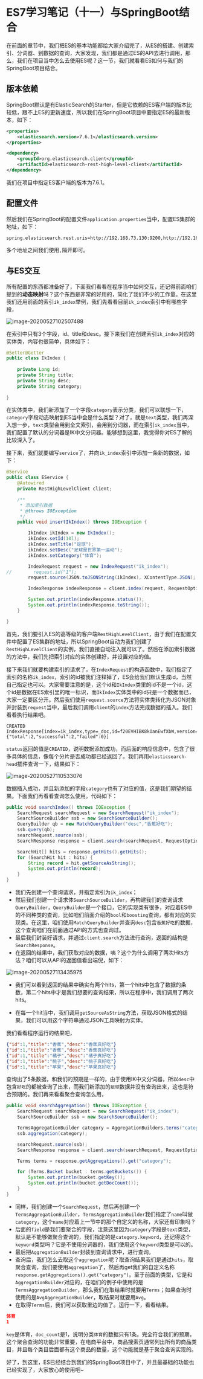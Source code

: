 # ES7学习笔记（十一）与SpringBoot结合

在前面的章节中，我们把ES的基本功能都给大家介绍完了，从ES的搭建、创建索引、分词器、到数据的查询，大家发现，我们都是通过ES的API去进行调用，那么，我们在项目当中怎么去使用ES呢？这一节，我们就看看ES如何与我们的SpringBoot项目结合。

## 版本依赖

SpringBoot默认是有ElasticSearch的Starter，但是它依赖的ES客户端的版本比较低，跟不上ES的更新速度，所以我们在SpringBoot项目中要指定ES的最新版本，如下：

```xml
<properties>
    <elasticsearch.version>7.6.1</elasticsearch.version>
</properties>

<dependency>
    <groupId>org.elasticsearch.client</groupId>
    <artifactId>elasticsearch-rest-high-level-client</artifactId>
</dependency>
```

我们在项目中指定ES客户端的版本为7.6.1。

## 配置文件

然后我们在SpringBoot的配置文件`application.properties`当中，配置ES集群的地址，如下：

```properties
spring.elasticsearch.rest.uris=http://192.168.73.130:9200,http://192.168.73.131:9200,http://192.168.73.132:9200
```

多个地址之间我们使用`,`隔开即可。

## 与ES交互

所有配置的东西都准备好了，下面我们看看在程序当中如何交互，还记得前面咱们提到的**动态映射**吗？这个东西是非常的好用的，简化了我们不少的工作量。在这里我们还用前面的索引`ik_index`举例，我们先看看目前`ik_index`索引中有哪些字段，

![image-20200527102507488](D:\Vue-Project\vue-press\docs\article\es-11.assets\image-20200527102507488.png)

在索引中只有3个字段，id、title和desc。接下来我们在创建索引`ik_index`对应的实体类，内容也很简单，具体如下：

```java
@Setter@Getter
public class IkIndex {
    
    private Long id;
    private String title;
    private String desc;
    private String category;
    
}
```

在实体类中，我们新添加了一个字段`category`表示分类，我们可以联想一下，`category`字段动态映射到ES当中会是什么类型？对了，就是`text`类型，我们再深入想一步，`text`类型会用到全文索引，会用到分词器，而在索引`ik_index`当中，我们配置了默认的分词器是IK中文分词器。能够想到这里，我觉得你对ES了解的比较深入了。

接下来，我们就要编写`service`了，并向`ik_index`索引中添加一条新的数据，如下：

```java
@Service
public class EService {
    @Autowired
    private RestHighLevelClient client;

    /**
     * 添加索引数据
     * @throws IOException
     */
    public void insertIkIndex() throws IOException {

        IkIndex ikIndex = new IkIndex();
        ikIndex.setId(10l);
        ikIndex.setTitle("足球");
        ikIndex.setDesc("足球是世界第一运动");
        ikIndex.setCategory("体育");

        IndexRequest request = new IndexRequest("ik_index");
//        request.id("1");
        request.source(JSON.toJSONString(ikIndex), XContentType.JSON);

        IndexResponse indexResponse = client.index(request, RequestOptions.DEFAULT);

        System.out.println(indexResponse.status());
        System.out.println(indexResponse.toString());
    }

}
```

首先，我们要引入ES的高等级的客户端`RestHighLevelClient`，由于我们在配置文件中配置了ES集群的地址，所以SpringBoot自动为我们创建了`RestHighLevelClient`的实例，我们直接自动注入就可以了。然后在添加索引数据的方法中，我们先把索引对应的实体创建好，并设置对应的值。

接下来我们就要构建索引的请求了，在`IndexRequest`的构造函数中，我们指定了索引的名称`ik_index`，索引的id被我们注释掉了，ES会给我们默认生成id，当然自己指定也可以。大家需要注意的是，这个id和`IkIndex`类里的id不是一个id，这个id是数据在ES索引里的唯一标识，而`IkIndex`实体类中的id只是一个数据而已，大家一定要区分开。然后我们使用`request.source`方法将实体类转化为JSON对象并封装到`request`当中，最后我们调用`client`的`index`方法完成数据的插入。我们看看执行结果吧。

```shell
CREATED
IndexResponse[index=ik_index,type=_doc,id=f20EVHIBK8kOanEwfXbW,version=1,result=created,seqNo=9,primaryTerm=6,shards={"total":2,"successful":2,"failed":0}]
```

`status`返回的值是`CREATED`，说明数据添加成功，而后面的响应信息中，包含了很多具体的信息，像每个分片是否成功都已经返回了。我们再用`elasticsearch-head`插件查询一下，结果如下：

![image-20200527110533076](D:\Vue-Project\vue-press\docs\article\es-11.assets\image-20200527110533076.png)

数据插入成功，并且新添加的字段`category`也有了对应的值，这是我们期望的结果。下面我们再看看查询怎么使用。代码如下：

```java
public void searchIndex() throws IOException {
    SearchRequest searchRequest = new SearchRequest("ik_index");
    SearchSourceBuilder ssb = new SearchSourceBuilder();
    QueryBuilder qb = new MatchQueryBuilder("desc","香蕉好吃");
    ssb.query(qb);
    searchRequest.source(ssb);
    SearchResponse response = client.search(searchRequest, RequestOptions.DEFAULT);

    SearchHit[] hits = response.getHits().getHits();
    for (SearchHit hit : hits) {
        String record = hit.getSourceAsString();
        System.out.println(record);
    }
}
```

* 我们先创建一个查询请求，并指定索引为`ik_index`；
* 然后我们创建一个请求体`SearchSourceBuilder`，再构建我们的查询请求`QueryBuilder`，`QueryBuilder`是一个接口，它的实现类有很多，对应着ES中的不同种类的查询，比如咱们前面介绍的`bool`和`boosting`查询，都有对应的实现类。在这里，咱们使用`MatchQueryBuilder`并查询`desc`包含`香蕉好吃`的数据，这个查询咱们在前面通过API的方式也查询过。
* 最后我们封装好请求，并通过`client.search`方法进行查询，返回的结构是`SearchResponse`。
* 在返回的结果中，我们获取对应的数据，咦？这个为什么调用了两次Hits方法？咱们可以从API的返回值看出端倪，如下：

![image-20200527113435975](D:\Vue-Project\vue-press\docs\article\es-11.assets\image-20200527113435975.png)

* 我们可以看到返回的结果中确实有两个hits，第一个hits中包含了数据的条数，第二个hits中才是我们想要的查询结果，所以在程序中，我们调用了两次hits。

* 在每一个hit当中，我们调用`getSourceAsString`方法，获取JSON格式的结果，我们可以用这个字符串通过JSON工具映射为实体。

我们看看程序运行的结果吧，

```json
{"id":1,"title":"香蕉","desc":"香蕉真好吃"}
{"id":1,"title":"香蕉","desc":"香蕉真好吃"}
{"id":1,"title":"橘子","desc":"橘子真好吃"}
{"id":1,"title":"桃子","desc":"桃子真好吃"}
{"id":1,"title":"苹果","desc":"苹果真好吃"}
```

查询出了5条数据，和我们的预期是一样的，由于使用IK中文分词器，所以`desc`中包含`好吃`的都被查询了出来，而我们新添加的`足球`数据并没有查询出来，这也是符合预期的。我们再来看看聚合查询怎么用，

```java
public void searchAggregation() throws IOException {
    SearchRequest searchRequest = new SearchRequest("ik_index");
    SearchSourceBuilder ssb = new SearchSourceBuilder();

    TermsAggregationBuilder category = AggregationBuilders.terms("category").field("category.keyword");
    ssb.aggregation(category);

    searchRequest.source(ssb);
    SearchResponse response = client.search(searchRequest, RequestOptions.DEFAULT);

    Terms terms = response.getAggregations().get("category");

    for (Terms.Bucket bucket : terms.getBuckets()) {
        System.out.println(bucket.getKey());
        System.out.println(bucket.getDocCount());
    }
}
```

* 同样，我们创建一个`SearchRequest`，然后再创建一个`TermsAggregationBuilder`，`TermsAggregationBuilder`我们指定了`name`叫做`category`，这个`name`对应着上一节中的那个自定义的名称，大家还有印象吗？
* 后面的`field`是我们要聚合的字段，注意这里因为`category`字段是`text`类型，默认是不能够做聚合查询的，我们指定的是`category.keyword`，还记得这个`keyword`类型吗？它是不使用分词器的，我们使用这个`keyword`类型是可以的。
* 最后把`AggregationBuilder`封装到查询请求中，进行查询。
* 查询后，我们怎么去取这个`aggregation`呢？取查询结果我们是通过`hits`，取聚合查询，我们要使用`aggregation`了，然后再get我们的自定义名称`response.getAggregations().get("category")`。至于前面的类型，它是和`AggregationBuilder`对应的，在咱们的例子中使用的是`TermsAggregationBuilder`，那么我们在取结果时就要用`Terms`；如果查询时使用的是`AvgAggregationBuilder`，取结果时就要用`Avg`。
* 在取得`Terms`后，我们可以获取里边的值了。运行一下，看看结果。

```json
体育
1
```

`key`是体育，`doc_count`是1，说明分类`体育`的数据只有1条。完全符合我们的预期，这个聚合查询的功能非常重要，在电商平台中，商品搜索页通常列出所有的商品类目，并且每个类目后面都有这个商品的数量，这个功能就是基于聚合查询实现的。

好了，到这里，ES已经结合到我们的SpringBoot项目中了，并且最基础的功能也已经实现了，大家放心的使用吧~

